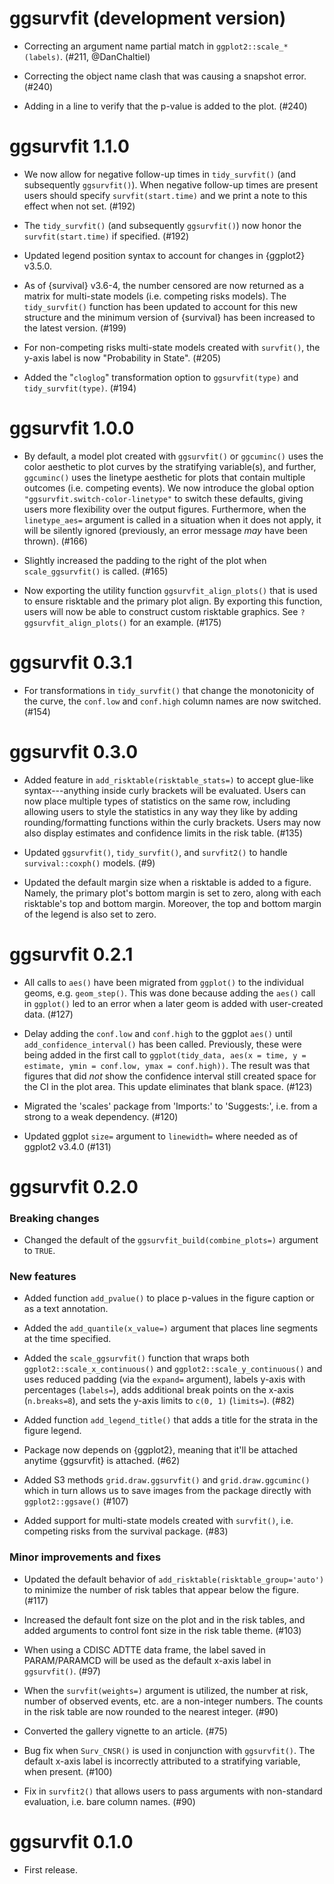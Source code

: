# ggsurvfit (development version)

* Correcting an argument name partial match in `ggplot2::scale_*(labels)`. (#211, @DanChaltiel)

* Correcting the object name clash that was causing a snapshot error. (#240)

* Adding in a line to verify that the p-value is added to the plot. (#240)

# ggsurvfit 1.1.0

* We now allow for negative follow-up times in `tidy_survfit()` (and subsequently `ggsurvfit()`). When negative follow-up times are present users should specify `survfit(start.time)` and we print a note to this effect when not set. (#192) 

* The `tidy_survfit()` (and subsequently `ggsurvfit()`) now honor the `survfit(start.time)` if specified. (#192)

* Updated legend position syntax to account for changes in {ggplot2} v3.5.0.

* As of {survival} v3.6-4, the number censored are now returned as a matrix for multi-state models (i.e. competing risks models). The `tidy_survfit()` function has been updated to account for this new structure and the minimum version of {survival} has been increased to the latest version. (#199)

* For non-competing risks multi-state models created with `survfit()`, the y-axis label is now "Probability in State". (#205)

* Added the "`cloglog`" transformation option to `ggsurvfit(type)` and `tidy_survfit(type)`. (#194)

# ggsurvfit 1.0.0

* By default, a model plot created with `ggsurvfit()` or `ggcuminc()` uses the color aesthetic to plot curves by the stratifying variable(s), and further, `ggcuminc()` uses the linetype aesthetic for plots that contain multiple outcomes (i.e. competing events). We now introduce the global option `"ggsurvfit.switch-color-linetype"` to switch these defaults, giving users more flexibility over the output figures. Furthermore, when the `linetype_aes=` argument is called in a situation when it does not apply, it will be silently ignored (previously, an error message _may_ have been thrown). (#166)

* Slightly increased the padding to the right of the plot when `scale_ggsurvfit()` is called. (#165)

* Now exporting the utility function `ggsurvfit_align_plots()` that is used to ensure risktable and the primary plot align. By exporting this function, users will now be able to construct custom risktable graphics. See `?ggsurvfit_align_plots()` for an example. (#175)

# ggsurvfit 0.3.1

* For transformations in `tidy_survfit()` that change the monotonicity of the curve, the `conf.low` and `conf.high` column names are now switched. (#154)

# ggsurvfit 0.3.0

* Added feature in `add_risktable(risktable_stats=)` to accept glue-like syntax---anything inside curly brackets will be evaluated. Users can now place multiple types of statistics on the same row, including allowing users to style the statistics in any way they like by adding rounding/formatting functions within the curly brackets. Users may now also display estimates and confidence limits in the risk table. (#135)

* Updated `ggsurvfit()`, `tidy_survfit()`, and `survfit2()` to handle `survival::coxph()` models. (#9)

* Updated the default margin size when a risktable is added to a figure. Namely, the primary plot's bottom margin is set to zero, along with each risktable's top and bottom margin. Moreover, the top and bottom margin of the legend is also set to zero.

# ggsurvfit 0.2.1

* All calls to `aes()` have been migrated from `ggplot()` to the individual geoms, e.g. `geom_step()`. This was done because adding the `aes()` call in `ggplot()` led to an error when a later geom is added with user-created data. (#127)

* Delay adding the `conf.low` and `conf.high` to the ggplot `aes()` until `add_confidence_interval()` has been called. Previously, these were being added in the first call to `ggplot(tidy_data, aes(x = time, y = estimate, ymin = conf.low, ymax = conf.high))`. The result was that figures that did _not_ show the confidence interval still created space for the CI in the plot area. This update eliminates that blank space. (#123)

* Migrated the 'scales' package from 'Imports:' to 'Suggests:', i.e. from a strong to a weak dependency. (#120)

* Updated ggplot `size=` argument to `linewidth=` where needed as of ggplot2 v3.4.0 (#131)

# ggsurvfit 0.2.0

### Breaking changes

* Changed the default of the `ggsurvfit_build(combine_plots=)` argument to `TRUE`.

### New features

* Added function `add_pvalue()` to place p-values in the figure caption or as a text annotation.

* Added the `add_quantile(x_value=)` argument that places line segments at the time specified.

* Added the `scale_ggsurvfit()` function that wraps both `ggplot2::scale_x_continuous()` and `ggplot2::scale_y_continuous()` and uses reduced padding (via the `expand=` argument), labels y-axis with percentages (`labels=`), adds additional break points on the x-axis (`n.breaks=8`), and sets the y-axis limits to `c(0, 1)` (`limits=`). (#82)

* Added function `add_legend_title()` that adds a title for the strata in the figure legend. 

* Package now depends on {ggplot2}, meaning that it'll be attached anytime {ggsurvfit} is attached. (#62)

* Added S3 methods `grid.draw.ggsurvfit()` and `grid.draw.ggcuminc()` which in turn allows us to save images from the package directly with `ggplot2::ggsave()` (#107)

* Added support for multi-state models created with `survfit()`, i.e. competing risks from the survival package. (#83)

### Minor improvements and fixes

* Updated the default behavior of `add_risktable(risktable_group='auto')` to minimize the number of risk tables that appear below the figure. (#117) 

* Increased the default font size on the plot and in the risk tables, and added arguments to control font size in the risk table theme. (#103) 

* When using a CDISC ADTTE data frame, the label saved in PARAM/PARAMCD will be used as the default x-axis label in `ggsurvfit()`. (#97)

* When the `survfit(weights=)` argument is utilized, the number at risk, number of observed events, etc. are a non-integer numbers. The counts in the risk table are now rounded to the nearest integer. (#90)

* Converted the gallery vignette to an article. (#75)

* Bug fix when `Surv_CNSR()` is used in conjunction with `ggsurvfit()`. The default x-axis label is incorrectly attributed to a stratifying variable, when present. (#100)

* Fix in `survfit2()` that allows users to pass arguments with non-standard evaluation, i.e. bare column names. (#90)

# ggsurvfit 0.1.0

* First release.
